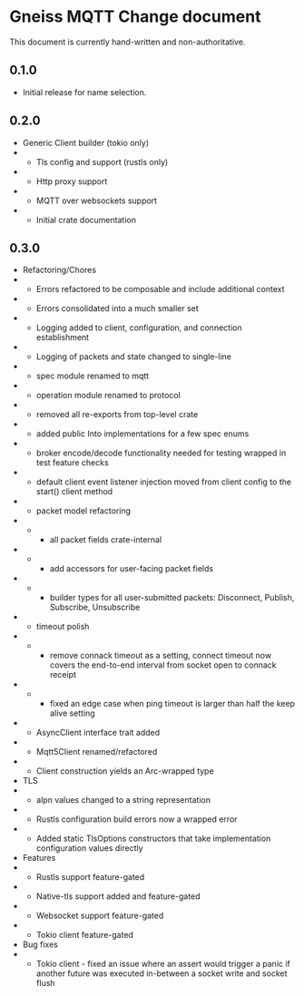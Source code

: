 # Gneiss MQTT Change document
This document is currently hand-written and non-authoritative.

## 0.1.0 
* Initial release for name selection.

## 0.2.0 
* Generic Client builder (tokio only)
* * Tls config and support (rustls only)
* * Http proxy support
* * MQTT over websockets support
* * Initial crate documentation

## 0.3.0
* Refactoring/Chores
* * Errors refactored to be composable and include additional context
* * Errors consolidated into a much smaller set
* * Logging added to client, configuration, and connection establishment
* * Logging of packets and state changed to single-line
* * spec module renamed to mqtt
* * operation module renamed to protocol
* * removed all re-exports from top-level crate
* * added public Into implementations for a few spec enums
* * broker encode/decode functionality needed for testing wrapped in test feature checks
* * default client event listener injection moved from client config to the start() client method
* * packet model refactoring
* * * all packet fields crate-internal
* * * add accessors for user-facing packet fields
* * * builder types for all user-submitted packets: Disconnect, Publish, Subscribe, Unsubscribe
* * timeout polish
* * * remove connack timeout as a setting, connect timeout now covers the end-to-end interval from socket open to connack receipt
* * * fixed an edge case when ping timeout is larger than half the keep alive setting
* * AsyncClient interface trait added
* * Mqtt5Client renamed/refactored
* * Client construction yields an Arc-wrapped type
* TLS
* * alpn values changed to a string representation
* * Rustls configuration build errors now a wrapped error
* * Added static TlsOptions constructors that take implementation configuration values directly
* Features
* * Rustls support feature-gated
* * Native-tls support added and feature-gated
* * Websocket support feature-gated
* * Tokio client feature-gated
* Bug fixes
* * Tokio client - fixed an issue where an assert would trigger a panic if another future was executed in-between a socket write and socket flush